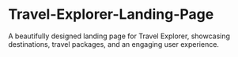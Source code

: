 # Travel-Explorer-Landing-Page
A beautifully designed landing page for Travel Explorer, showcasing destinations, travel packages, and an engaging user experience.
